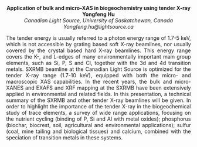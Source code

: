 <center><strong>Application of bulk and micro-XAS in biogeochemistry using tender X-ray</strong>

<center><strong>Yongfeng Hu</strong>

<center><i>Canadian Light Source, University of Saskatchewan, Canada</i>

<center><i>Yongfeng.hu@lightsource.ca</i>

<p style=text-align:justify>The tender energy is usually referred to a photon energy range of 1.7-5
keV, which is not accessible by grating based soft X-ray beamlines, nor
usually covered by the crystal based hard X-ray beamlines. This energy
range covers the K-, and L-edges of many environmentally important main
group elements, such as Si, P, S and Cl, together with the 3d and 4d
transition metals. SXRMB beamline at the Canadian Light Source is
optimized for the tender X-ray range (1.7-10 keV), equipped with both
the micro- and macroscopic XAS capabilities. In the recent years, the
bulk and micro-XANES and EXAFS and XRF mapping at the SXRMB have been
extensively applied in environmental and related fields. In this
presentation, a technical summary of the SXRMB and other tender X-ray
beamlines will be given. In order to highlight the importance of the
tender X-ray in the biogeochemical study of trace elements, a survey of
wide range applications, focusing on the nutrient cycling (binding of P,
Si and Al with metal oxides); phosphorus (biochar, biocrest, soil,
agricultural and environmental applications); sulfur (coal, mine tailing
and biological tissues) and calcium, combined with the speciation of
transition metals in these systems.
